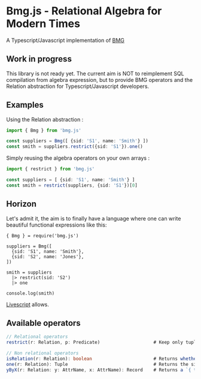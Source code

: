# Bmg.js - Relational Algebra for Modern Times

A Typescript/Javascript implementation of [BMG](https://www.relational-algebra.dev/)

## Work in progress

This library is not ready yet. The current aim is NOT to reimplement SQL compilation
from algebra expression, but to provide BMG operators and the Relation abstraction
for Typescript/Javascript developers.

## Examples

Using the Relation abstraction :

```typescript
import { Bmg } from 'bmg.js'

const suppliers = Bmg([ {sid: 'S1', name: 'Smith'} ])
const smith = suppliers.restrict({sid: 'S1'}).one()
```

Simply reusing the algebra operators on your own arrays :

```typescript
import { restrict } from 'bmg.js'

const suppliers = [ {sid: 'S1', name: 'Smith'} ]
const smith = restrict(suppliers, {sid: 'S1'})[0]
```

## Horizon

Let's admit it, the aim is to finally have a language where one can write beautiful
functional expressions like this:

```livescript
{ Bmg } = require('bmg.js')

suppliers = Bmg([
  {sid: 'S1', name: 'Smith'},
  {sid: 'S2', name: 'Jones'},
])

smith = suppliers
  |> restrict(sid: 'S2')
  |> one

console.log(smith)
```

[Livescript](https://livescript.net) allows.

## Available operators

```typescript
// Relational operators
restrict(r: Relation, p: Predicate)                    # Keep only tuples accepted by a predicate

// Non relational operators
isRelation(r: Relation): boolean                       # Returns whether `r` is a Bmg `Relation` instance
one(r: Relation): Tuple                                # Returns the single tuple of `r`, or raises an error (empty or more than one)
yByX(r: Relation: y: AttrName, x: AttrName): Record    # Returns a `{ tuple[y] => tuple[x] }` mapping for each tuple of the operand
```
